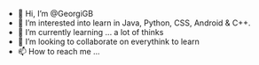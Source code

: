 - 👋 Hi, I’m @GeorgiGB
- 👀 I’m interested into learn in Java, Python, CSS, Android & C++.
- 🌱 I’m currently learning ... a lot of thinks
- 💞️ I’m looking to collaborate on everythink to learn
- 📫 How to reach me ...

<!---
GeorgiGB/GeorgiGB is a ✨ special ✨ repository because its `README.md` (this file) appears on your GitHub profile.
You can click the Preview link to take a look at your changes.
--->
